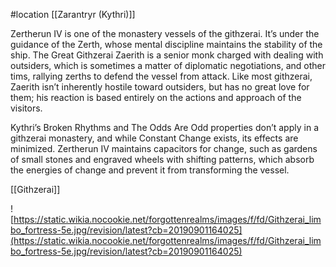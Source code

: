 #location [[Zarantryr (Kythri)]]

Zertherun IV is one of the monastery vessels of the githzerai. It’s under the guidance of the Zerth, whose mental discipline maintains the stability of the ship. The Great Githzerai Zaerith is a senior monk charged with dealing with outsiders, which is sometimes a matter of diplomatic negotiations, and other tims, rallying zerths to defend the vessel from attack. Like most githzerai, Zaerith isn’t inherently hostile toward outsiders, but has no great love for them; his reaction is based entirely on the actions and approach of the visitors.

Kythri’s Broken Rhythms and The Odds Are Odd properties don’t apply in a githzerai monastery, and while Constant Change exists, its effects are minimized. Zertherun IV maintains capacitors for change, such as gardens of small stones and engraved wheels with shifting patterns, which absorb the energies of change and prevent it from transforming the vessel.

[[Githzerai]]

![https://static.wikia.nocookie.net/forgottenrealms/images/f/fd/Githzerai_limbo_fortress-5e.jpg/revision/latest?cb=20190901164025](https://static.wikia.nocookie.net/forgottenrealms/images/f/fd/Githzerai_limbo_fortress-5e.jpg/revision/latest?cb=20190901164025)